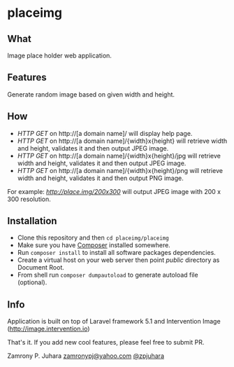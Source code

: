 # placeimg

What
----

Image place holder web application.

Features
--------

Generate random image based on given width and height.

How
---

<ul>
<li><em>HTTP GET</em> on http://[a domain name]/ will display help page.</li>
<li><em>HTTP GET</em> on http://[a domain name]/{width}x{height} will retrieve width and height, validates it and then output JPEG image.</li>
<li><em>HTTP GET</em> on http://[a domain name]/{width}x{height}/jpg will retrieve width and height, validates it and then output JPEG image.</li>
<li><em>HTTP GET</em> on http://[a domain name]/{width}x{height}/png will retrieve width and height, validates it and then output PNG image.</li>
</ul>

For example:
<em>http://place.img/200x300</em> will output JPEG image with 200 x 300 resolution.

Installation
------------

<ul>
 <li>Clone this repository and then <code>cd placeimg/placeimg</code></li>
 <li>Make sure you have <a href="https://getcomposer.org">Composer</a> installed somewhere.</li>
 <li>Run <code>composer install</code> to install all software packages dependencies.</li>
 <li>Create a virtual host on your web server then point <em>public</em> directory as Document Root.</li>
 <li>From shell run <code>composer dumpautoload</code> to generate autoload file (optional).</li>
</ul>

Info
----

Application is built on top of Laravel framework 5.1 and Intervention Image (<a href="http://image.intervention.io">http://image.intervention.io</a>)

That's it. If you add new cool features, please feel free to submit PR.


Zamrony P. Juhara
zamronypj@yahoo.com
<a href="https://twitter.com/zpjuhara">@zpjuhara</a>
